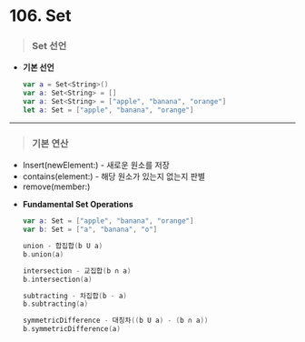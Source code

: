 # 106. Set

> ### Set 선언
* **기본 선언**
    ```swift
    var a = Set<String>()
    var a: Set<String> = []
    var a: Set<String> = ["apple", "banana", "orange"]
    let a: Set = ["apple", "banana", "orange"]
    ```

***

> ### 기본 연산
- Insert(newElement:) - 새로운 원소를 저장
- contains(element:) - 해당 원소가 있는지 없는지 판별
- remove(member:)

* **Fundamental Set Operations**
    ```swift
    var a: Set = ["apple", "banana", "orange"]
    var b: Set = ["a", "banana", "o"]

    union - 합집합(b U a)
    b.union(a)

    intersection - 교집합(b ∩ a)
    b.intersection(a)

    subtracting - 차집합(b - a)
    b.subtracting(a)

    symmetricDifference - 대칭차((b U a) - (b ∩ a))
    b.symmetricDifference(a)

    ```
